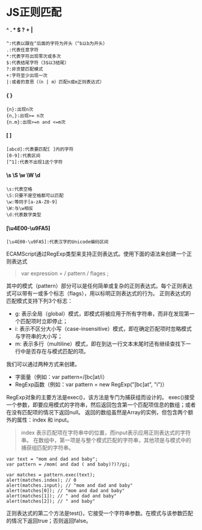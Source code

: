 # JS正则匹配
#### ^ . * $ ? + |
    ^:代表以跟在^后面的字符为开头（^b以b为开头）
    .:代表任意字符
    *:代表字符出现零次或多次
    $:代表结尾字符（3$以3结尾）
    ?:非贪婪匹配模式
    +:字符至少出现一次
    |:或者的意思（（n | m）匹配n或m正则表达式）

#### { }
    {n}:出现n次
    {n,}:出现>= n次
    {n.m}:出现>=n and <=m次

#### [ ]
    [abcd]:代表要匹配[ ]内的字符
    [0-9]:代表区间
    [^1]:代表不出现1这个字符

#### \s \S \w \W \d
    \s:代表空格
    \S:只要不是空格都可以匹配
    \w:等同于[a-zA-Z0-9]
    \W:与\w相反
    \d:代表数字类型

#### [\u4E00-\u9FA5]
    [\u4E00-\u9FA5]:代表汉字的Unicode编码区间

ECAMScript通过RegExp类型来支持正则表达式。使用下面的语法来创建一个正则表达式
> var expression = / pattern / flages ;

其中的模式（pattern）部分可以是任何简单或复杂的正则表达式。每个正则表达式可以带有一或多个标志（flags），用以标明正则表达式的行为。
正则表达式的匹配模式支持下列3个标志：
- g: 表示全局（global）模式，即模式将被应用于所有字符串，而非在发现第一个匹配项时立即停止；
- i: 表示不区分大小写（case-insensitive）模式，即在确定匹配项时忽略模式与字符串的大小写；
- m: 表示多行（multiline）模式，即在到达一行文本末尾时还有继续查找下一行中是否存在与模式匹配的项。

我们可以通过两种方式来创建。
- 字面量（例如：var pattern=/[bc]at/i）
- RegExp函数（例如：var pattern = new RegExp("[bc]at", "i")）

RegExp对象的主要方法是exec()，该方法是专门为捕获组而设计的。
exec()接受一个参数，即要应用模式的字符串，然后返回包含第一个匹配项信息的数组；或者在没有匹配项的情况下返回null。
返回的数组虽然是Array的实例，但包含两个额外的属性：index 和 input。
> index 表示匹配项在字符串中的位置，而input表示应用正则表达式的字符串。
在数组中，第一项是与整个模式匹配的字符串，其他项是与模式中的捕获组匹配的字符串。
```
var text = "mom and dad and baby";
var pattern = /mom( and dad ( and baby)?)?/gi;

var matches = pattern.exec(text);
alert(matches.index); // 0 
alert(matches.input); // "mom and dad and baby" 
alert(matches[0]); // "mom and dad and baby" 
alert(matches[1]); // " and dad and baby" 
alert(matches[2]); // " and baby" 
```

正则表达式的第二个方法是test()，它接受一个字符串参数。在模式与该参数匹配的情况下返回true；否则返回false。
